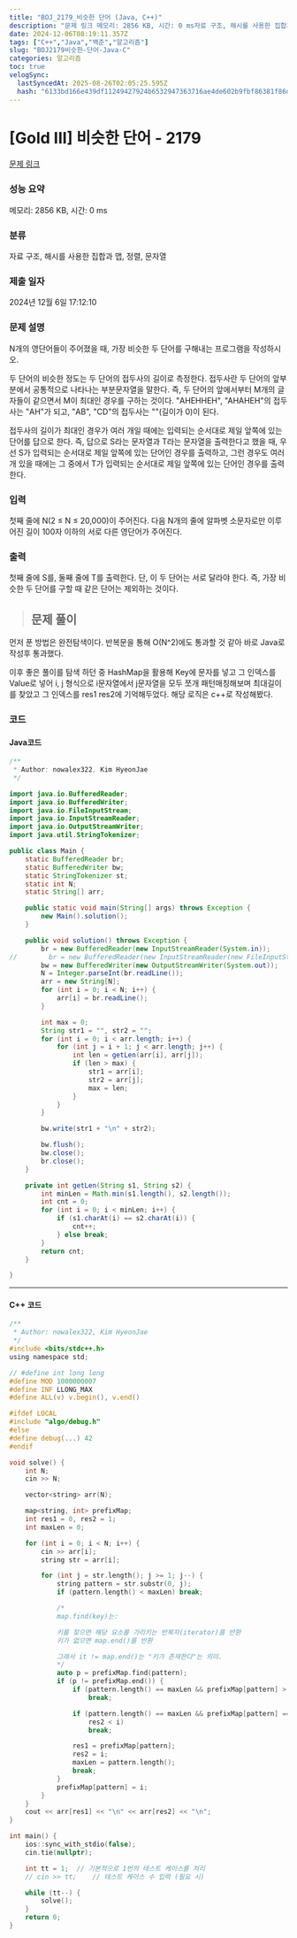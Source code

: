 ```yaml
---
title: "BOJ_2179_비슷한 단어 (Java, C++)"
description: "문제 링크 메모리: 2856 KB, 시간: 0 ms자료 구조, 해시를 사용한 집합과 맵, 정렬, 문자열2024년 12월 6일 17:12:10먼저 푼 방법은 완전탐색이다. 반복문을 통해 O(N^2)에도 통과할 것 같아 바로 Java로 작성후 통과했다. 이후 좋은 풀이를 "
date: 2024-12-06T08:19:11.357Z
tags: ["C++","Java","백준","알고리즘"]
slug: "BOJ2179비슷한-단어-Java-C"
categories: 알고리즘
toc: true
velogSync:
  lastSyncedAt: 2025-08-26T02:05:25.595Z
  hash: "6133bd166e439df11249427924b6532947363716ae4de602b9fbf86381f86dcf"
---
```


# [Gold III] 비슷한 단어 - 2179 

[문제 링크](https://www.acmicpc.net/problem/2179) 

### 성능 요약

메모리: 2856 KB, 시간: 0 ms

### 분류

자료 구조, 해시를 사용한 집합과 맵, 정렬, 문자열

### 제출 일자

2024년 12월 6일 17:12:10

### 문제 설명

<p>N개의 영단어들이 주어졌을 때, 가장 비슷한 두 단어를 구해내는 프로그램을 작성하시오.</p>

<p>두 단어의 비슷한 정도는 두 단어의 접두사의 길이로 측정한다. 접두사란 두 단어의 앞부분에서 공통적으로 나타나는 부분문자열을 말한다. 즉, 두 단어의 앞에서부터 M개의 글자들이 같으면서 M이 최대인 경우를 구하는 것이다. "AHEHHEH", "AHAHEH"의 접두사는 "AH"가 되고, "AB", "CD"의 접두사는 ""(길이가 0)이 된다.</p>

<p>접두사의 길이가 최대인 경우가 여러 개일 때에는 입력되는 순서대로 제일 앞쪽에 있는 단어를 답으로 한다. 즉, 답으로 S라는 문자열과 T라는 문자열을 출력한다고 했을 때, 우선 S가 입력되는 순서대로 제일 앞쪽에 있는 단어인 경우를 출력하고, 그런 경우도 여러 개 있을 때에는 그 중에서 T가 입력되는 순서대로 제일 앞쪽에 있는 단어인 경우를 출력한다.</p>

### 입력 

 <p>첫째 줄에 N(2 ≤ N ≤ 20,000)이 주어진다. 다음 N개의 줄에 알파벳 소문자로만 이루어진 길이 100자 이하의 서로 다른 영단어가 주어진다.</p>

### 출력 

 <p>첫째 줄에 S를, 둘째 줄에 T를 출력한다. 단, 이 두 단어는 서로 달라야 한다. 즉, 가장 비슷한 두 단어를 구할 때 같은 단어는 제외하는 것이다.</p>

> ## 문제 풀이

먼저 푼 방법은 완전탐색이다. 반복문을 통해 O(N^2)에도 통과할 것 같아 바로 Java로 작성후 통과했다. 

이후 좋은 풀이를 탐색 하던 중 HashMap을 활용해 Key에 문자를 넣고 그 인덱스를 Value로 넣어 i, j 형식으로 i문자열에서 j문자열을 모두 쪼개 패턴매칭해보며 최대길이를 찾았고 그 인덱스를 res1 res2에 기억해두었다. 해당 로직은 c++로 작성해봤다.

### 코드

#### Java코드
```java
/**
 * Author: nowalex322, Kim HyeonJae
 */

import java.io.BufferedReader;
import java.io.BufferedWriter;
import java.io.FileInputStream;
import java.io.InputStreamReader;
import java.io.OutputStreamWriter;
import java.util.StringTokenizer;

public class Main {
    static BufferedReader br;
    static BufferedWriter bw;
    static StringTokenizer st;
    static int N;
    static String[] arr;

    public static void main(String[] args) throws Exception {
        new Main().solution();
    }

    public void solution() throws Exception {
        br = new BufferedReader(new InputStreamReader(System.in));
//        br = new BufferedReader(new InputStreamReader(new FileInputStream("src/main/java/BOJ_2179_비슷한단어/input.txt")));
        bw = new BufferedWriter(new OutputStreamWriter(System.out));
        N = Integer.parseInt(br.readLine());
        arr = new String[N];
        for (int i = 0; i < N; i++) {
            arr[i] = br.readLine();
        }

        int max = 0;
        String str1 = "", str2 = "";
        for (int i = 0; i < arr.length; i++) {
            for (int j = i + 1; j < arr.length; j++) {
                int len = getLen(arr[i], arr[j]);
                if (len > max) {
                    str1 = arr[i];
                    str2 = arr[j];
                    max = len;
                }
            }
        }

        bw.write(str1 + "\n" + str2);

        bw.flush();
        bw.close();
        br.close();
    }

    private int getLen(String s1, String s2) {
        int minLen = Math.min(s1.length(), s2.length());
        int cnt = 0;
        for (int i = 0; i < minLen; i++) {
            if (s1.charAt(i) == s2.charAt(i)) {
                cnt++;
            } else break;
        }
        return cnt;
    }

}
```
---
#### C++ 코드
```c
/**
 * Author: nowalex322, Kim HyeonJae
 */
#include <bits/stdc++.h>
using namespace std;

// #define int long long
#define MOD 1000000007
#define INF LLONG_MAX
#define ALL(v) v.begin(), v.end()

#ifdef LOCAL
#include "algo/debug.h"
#else
#define debug(...) 42
#endif

void solve() {
    int N;
    cin >> N;

    vector<string> arr(N);

    map<string, int> prefixMap;
    int res1 = 0, res2 = 1;
    int maxLen = 0;

    for (int i = 0; i < N; i++) {
        cin >> arr[i];
        string str = arr[i];

        for (int j = str.length(); j >= 1; j--) {
            string pattern = str.substr(0, j);
            if (pattern.length() < maxLen) break;

            /*
            map.find(key)는:

            키를 찾으면 해당 요소를 가리키는 반복자(iterator)를 반환
            키가 없으면 map.end()를 반환

            그래서 it != map.end()는 "키가 존재한다"는 의미.
            */
            auto p = prefixMap.find(pattern);
            if (p != prefixMap.end()) {
                if (pattern.length() == maxLen && prefixMap[pattern] > res1)
                    break;

                if (pattern.length() == maxLen && prefixMap[pattern] == res1 &&
                    res2 < i)
                    break;

                res1 = prefixMap[pattern];
                res2 = i;
                maxLen = pattern.length();
                break;
            }
            prefixMap[pattern] = i;
        }
    }
    cout << arr[res1] << "\n" << arr[res2] << "\n";
}

int main() {
    ios::sync_with_stdio(false);
    cin.tie(nullptr);

    int tt = 1;  // 기본적으로 1번의 테스트 케이스를 처리
    // cin >> tt;    // 테스트 케이스 수 입력 (필요 시)

    while (tt--) {
        solve();
    }
    return 0;
}
```